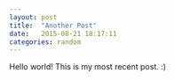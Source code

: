 ```yaml
---
layout: post
title:  "Another Post"
date:   2015-08-21 18:17:11
categories: random
---
```


Hello world! This is my most recent post. :)

